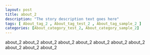 ```yaml
---
layout: post
title: about_2 
description: "The story description text goes here"
tags: [ About_tag_2 , About_tag_test_2 , About_tag_sample_2 ]
categories: [About_category_test_2, About_category_sample_2]
---
```


about_2 about_2 about_2 about_2 about_2 about_2 about_2 about_2 about_2 about_2 about_2 